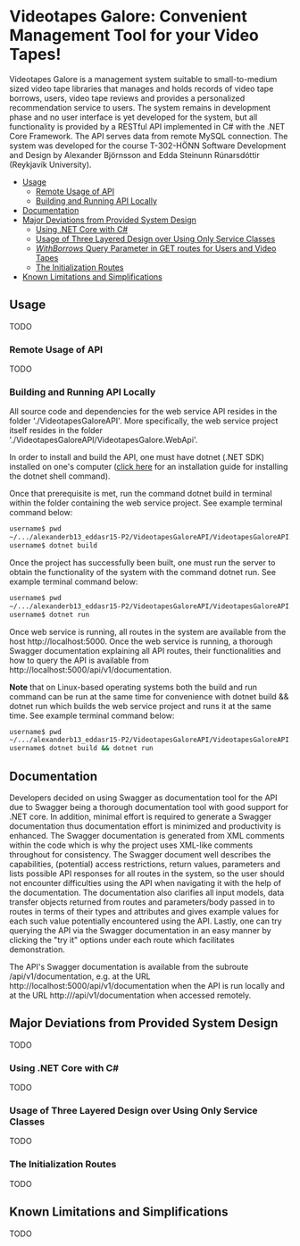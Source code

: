 # Videotapes Galore: Convenient Management Tool for your Video Tapes!
Videotapes Galore is a management system suitable to small-to-medium sized video tape libraries that manages and holds records of video tape borrows, users, video tape reviews and provides a personalized recommendation service to users. The system remains in development phase and no user interface is yet developed for the system, but all functionality is provided by a RESTful API implemented in C# with the .NET Core Framework. The API serves data from remote MySQL connection. The system was developed for the course T-302-HÖNN Software Development and Design by Alexander Björnsson and Edda Steinunn Rúnarsdóttir (Reykjavík University).

- [Usage](#usage)
  * [Remote Usage of API](#usage-remote)
  * [Building and Running API Locally](#usage-local)
- [Documentation](#documentation)
- [Major Deviations from Provided System Design](#design)
  * [Using .NET Core with C#](#dotnet)
  * [Usage of Three Layered Design over Using Only Service Classes](#layers)
  * [_WithBorrows_ Query Parameter in GET routes for Users and Video Tapes](#withborrows)
  * [The Initialization Routes](#initialization)
- [Known Limitations and Simplifications](#limitations)


<a name="usage"></a>
## Usage
TODO

<a name="usage-remote"></a>
### Remote Usage of API
TODO

<a name="usage-local"></a>
### Building and Running API Locally
All source code and dependencies for the web service API resides in the folder './VideotapesGaloreAPI'. More specifically, the web service project itself resides in the folder './VideotapesGaloreAPI/VideotapesGalore.WebApi'.

In order to install and build the API, one must have dotnet (.NET SDK) installed on one's computer ([click here](https://www.microsoft.com/net/learn/dotnet/hello-world-tutorial#install "Install the .NET SDK") for an installation guide for installing the dotnet shell command).

Once that prerequisite is met, run the command dotnet build in terminal within the folder containing the web service project. See example terminal command below:

```bash
username$ pwd
~/.../alexanderb13_eddasr15-P2/VideotapesGaloreAPI/VideotapesGaloreAPI.WebApi
username$ dotnet build
```

Once the project has successfully been built, one must run the server to obtain the functionality of the system with the command dotnet run. See example terminal command below:

```bash
username$ pwd
~/.../alexanderb13_eddasr15-P2/VideotapesGaloreAPI/VideotapesGaloreAPI.WebApi
username$ dotnet run
```

Once web service is running, all routes in the system are available from the host http://localhost:5000. Once the web service is running, a thorough Swagger documentation explaining all API routes, their functionalities and how to query the API is available from http://localhost:5000/api/v1/documentation.

**Note** that on Linux-based operating systems both the build and run command can be run at the same time for convenience with dotnet build && dotnet run which builds the web service project and runs it at the same time. See example terminal command below:

```bash
username$ pwd
~/.../alexanderb13_eddasr15-P2/VideotapesGaloreAPI/VideotapesGaloreAPI.WebApi
username$ dotnet build && dotnet run
```

<a name="documentation"></a>
## Documentation
Developers decided on using Swagger as documentation tool for the API due to Swagger being a thorough documentation tool with good support for .NET core. In addition, minimal effort is required to generate a Swagger documentation thus documentation effort is minimized and productivity is enhanced. The Swagger documentation is generated from XML comments within the code which is why the project uses XML-like comments throughout for consistency. The Swagger document well describes the capabilities, (potential) access restrictions, return values, parameters and lists possible API responses for all routes in the system, so the user should not encounter difficulties using the API when navigating it with the help of the documentation. The documentation also clarifies all input models, data transfer objects returned from routes and parameters/body passed in to routes in terms of their types and attributes and gives example values for each such value potentially encountered using the API. Lastly, one can try querying the API via the Swagger documentation in an easy manner by clicking the "try it" options under each route which facilitates demonstration.

The API's Swagger documentation is available from the subroute /api/v1/documentation, e.g. at the URL http://localhost:5000/api/v1/documentation when the API is run locally and at the URL http://<hostname>/api/v1/documentation when accessed remotely.

<a name="design"></a>
## Major Deviations from Provided System Design
TODO

<a name="dotnet"></a>
### Using .NET Core with C#
TODO

<a name="layers"></a>
### Usage of Three Layered Design over Using Only Service Classes
TODO

<a name="initialization"></a>
### The Initialization Routes
TODO

<a name="limitations"></a>
## Known Limitations and Simplifications
TODO

